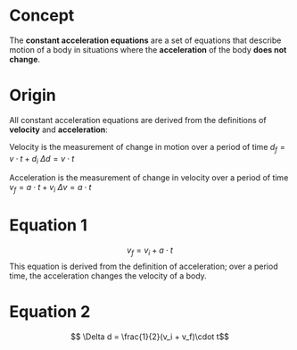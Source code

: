 # Concept
The **constant acceleration equations** are a set of equations that describe motion of a body in situations where the **acceleration** of the body **does not change**.

# Origin
All constant acceleration equations are derived from the definitions of **velocity** and **acceleration**:

Velocity is the measurement of change in motion over a period of time
$d_f = v\cdot{t} + d_i$
$\Delta{d} = v\cdot{t}$

Acceleration is the measurement of change in velocity over a period of time
$v_f = a\cdot{t} + v_i$
$\Delta{v} = a\cdot{t}$

# Equation 1
$$v_f = v_i + a \cdot t$$
This equation is derived from the definition of acceleration; over a period time, the acceleration changes the velocity of a body.

# Equation 2
$$ \Delta d = \frac{1}{2}(v_i + v_f)\cdot t$$
